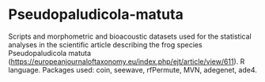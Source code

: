 # Pseudopaludicola-matuta
Scripts and morphometric and bioacoustic datasets used for the statistical analyses in the scientific article describing the frog species Pseudopaludicola matuta (https://europeanjournaloftaxonomy.eu/index.php/ejt/article/view/611).  R language. Packages used: coin, seewave, rfPermute, MVN, adegenet, ade4.
